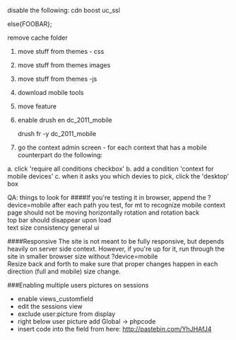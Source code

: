 disable the following:
	cdn
	boost
	uc_ssl

else{FOOBAR};

remove cache folder

1. move stuff from themes - css
2. move stuff from themes images
3. move stuff from themes -js
4. download mobile tools
5. move feature
6. enable
	drush en dc_2011_mobile

	drush fr -y dc_2011_mobile
7. go the context admin screen - for each context that has a mobile counterpart do the following:

a.  click 'require all conditions checkbox'
b. add a condition 'context for mobile devices'
c. when it asks you which devies to pick, click the 'desktop' box



QA: things to look for
####If you're testing it in browser, append the ?device=mobile after each path you test, for mt to recognize mobile context
page should not be moving horizontally 
 rotation and rotation back  
top bar should disappear upon load  
text size consistency
general ui  

####Responsive
The site is not meant to be fully responsive, but depends heavily on server side context.  However, if you're up for it, run through the site in smaller browser size without ?device=mobile  
Resize back and forth to make sure that proper changes happen in each direction (full and mobile) size change.  


###Enabling multiple users pictures on sessions
* enable views_customfield
* edit the sessions view
* exclude user:picture from display
* right below user picture add Global -> phpcode
* insert code into the field from here: http://pastebin.com/YhJHAfJ4
